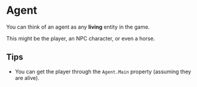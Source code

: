# Agent

You can think of an agent as any **living** entity in the game.

This might be the player, an NPC character, or even a horse.

## Tips

* You can get the player through the `Agent.Main` property \(assuming they are alive\).

